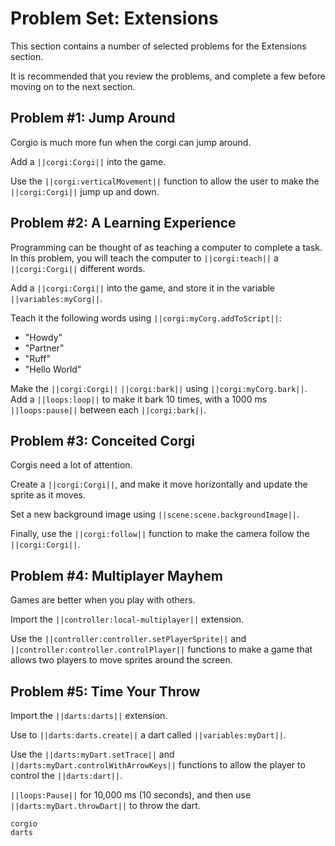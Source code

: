 # Problem Set: Extensions

This section contains a number of selected problems for the Extensions section.

It is recommended that you review the problems, and complete a few before moving on to the next section.

## Problem #1: Jump Around

Corgio is much more fun when the corgi can jump around.

Add a ``||corgi:Corgi||`` into the game.

Use the ``||corgi:verticalMovement||`` function to allow the user to make the ``||corgi:Corgi||`` jump up and down.

## Problem #2: A Learning Experience

Programming can be thought of as teaching a computer to complete a task. In this problem, you will teach the computer to ``||corgi:teach||`` a ``||corgi:Corgi||`` different words.

Add a ``||corgi:Corgi||`` into the game, and store it in the variable ``||variables:myCorg||``.

Teach it the following words using ``||corgi:myCorg.addToScript||``:

* "Howdy"
* "Partner"
* "Ruff"
* "Hello World"

Make the ``||corgi:Corgi||`` ``||corgi:bark||`` using ``||corgi:myCorg.bark||``. Add a ``||loops:loop||`` to make it bark 10 times, with a 1000 ms ``||loops:pause||`` between each ``||corgi:bark||``.

## Problem #3: Conceited Corgi

Corgis need a lot of attention. 

Create a ``||corgi:Corgi||``, and make it move horizontally and update the sprite as it moves.

Set a new background image using ``||scene:scene.backgroundImage||``.

Finally, use the ``||corgi:follow||`` function to make the camera follow the ``||corgi:Corgi||``.

## Problem #4: Multiplayer Mayhem

Games are better when you play with others.

Import the ``||controller:local-multiplayer||`` extension.

Use the ``||controller:controller.setPlayerSprite||`` and ``||controller:controller.controlPlayer||`` functions to make a game that allows two players to move sprites around the screen.

## Problem #5: Time Your Throw

Import the ``||darts:darts||`` extension.

Use to ``||darts:darts.create||`` a dart called ``||variables:myDart||``.

Use the ``||darts:myDart.setTrace||`` and ``||darts:myDart.controlWithArrowKeys||`` functions to allow the player to control the ``||darts:dart||``.

``||loops:Pause||`` for 10,000 ms (10 seconds), and then use ``||darts:myDart.throwDart||`` to throw the dart.

```package
corgio
darts
```
